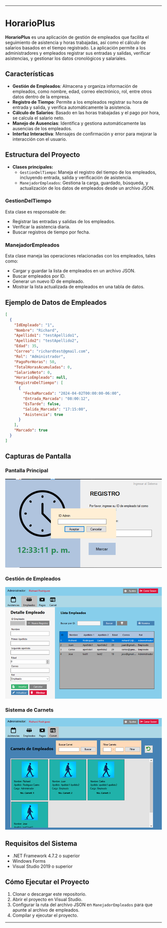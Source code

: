 
---

# HorarioPlus

**HorarioPlus** es una aplicación de gestión de empleados que facilita el seguimiento de asistencia y horas trabajadas, así como el cálculo de salarios basados en el tiempo registrado. La aplicación permite a los administradores y empleados registrar sus entradas y salidas, verificar asistencias, y gestionar los datos cronológicos y salariales.

## Características

- **Gestión de Empleados**: Almacena y organiza información de empleados, como nombre, edad, correo electrónico, rol, entre otros datos dentro de la empresa.
- **Registro de Tiempo**: Permite a los empleados registrar su hora de entrada y salida, y verifica automáticamente la asistencia.
- **Cálculo de Salarios**: Basado en las horas trabajadas y el pago por hora, se calcula el salario neto.
- **Manejo de Ausencias**: Identifica y gestiona automáticamente las ausencias de los empleados.
- **Interfaz Interactiva**: Mensajes de confirmación y error para mejorar la interacción con el usuario.

## Estructura del Proyecto

- **Clases principales:**
  - `GestionDelTiempo`: Maneja el registro del tiempo de los empleados, incluyendo entrada, salida y verificación de asistencia.
  - `ManejadorEmpleados`: Gestiona la carga, guardado, búsqueda, y actualización de los datos de empleados desde un archivo JSON.

### GestionDelTiempo

Esta clase es responsable de:
- Registrar las entradas y salidas de los empleados.
- Verificar la asistencia diaria.
- Buscar registros de tiempo por fecha.

### ManejadorEmpleados

Esta clase maneja las operaciones relacionadas con los empleados, tales como:
- Cargar y guardar la lista de empleados en un archivo JSON.
- Buscar empleados por ID.
- Generar un nuevo ID de empleado.
- Mostrar la lista actualizada de empleados en una tabla de datos.

## Ejemplo de Datos de Empleados

```json
[
  {
    "IdEmpleado": "1",
    "Nombre": "Richard",
    "Apellido1": "testApellido1",
    "Apellido2": "testApellido2",
    "Edad": 35,
    "Correo": "richardtest@gmail.com",
    "Rol": "Administrador",
    "PagoPorHoras": 50,
    "TotalHorasAcumuladas": 0,
    "SalarioNeto": 0,
    "HorarioEmpleado": null,
    "RegistroDelTiempo": [
      {
        "FechaMarcada": "2024-04-02T00:00:00-06:00",
        "Entrada_Marcada": "08:00:12",
        "EsTarde": false,
        "Salida_Marcada": "17:15:00",
        "Asistencia": true
      }
    ],
    "Marcado": true
  }
]
```
## Capturas de Pantalla

### Pantalla Principal

![Pantalla Principal](HorarioPlus_Doc/vistas/login_ingreso.PNG)

### Gestión de Empleados

![Registro de Empleados](HorarioPlus_Doc/vistas/empleados_nuevo_registro.PNG)

### Sistema de Carnets

![Identificación](HorarioPlus_Doc/vistas/carnet.PNG)

## Requisitos del Sistema

- .NET Framework 4.7.2 o superior
- Windows Forms
- Visual Studio 2019 o superior

## Cómo Ejecutar el Proyecto

1. Clonar o descargar este repositorio.
2. Abrir el proyecto en Visual Studio.
3. Configurar la ruta del archivo JSON en `ManejadorEmpleados` para que apunte al archivo de empleados.
4. Compilar y ejecutar el proyecto.

---

